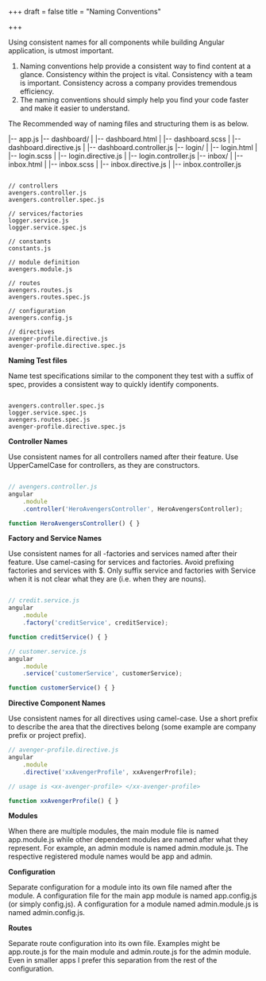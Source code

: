 +++
draft = false
title = "Naming Conventions"

+++

Using consistent names for all components while building Angular application, is utmost important.  

   1. Naming conventions help provide a consistent way to find content at a glance. Consistency within the project is vital. Consistency with a team is important. Consistency across a company provides tremendous efficiency.
   2. The naming conventions should simply help you find your code faster and make it easier to understand.

The Recommended way of naming files and structuring them is as below.

|-- app.js
|-- dashboard/
|   |-- dashboard.html
|   |-- dashboard.scss
|   |-- dashboard.directive.js
|   |-- dashboard.controller.js
|-- login/
|   |-- login.html
|   |-- login.scss
|   |-- login.directive.js
|   |-- login.controller.js
|-- inbox/
|   |-- inbox.html
|   |-- inbox.scss
|   |-- inbox.directive.js
|   |-- inbox.controller.js


```

// controllers
avengers.controller.js
avengers.controller.spec.js

// services/factories
logger.service.js
logger.service.spec.js

// constants
constants.js

// module definition
avengers.module.js

// routes
avengers.routes.js
avengers.routes.spec.js

// configuration
avengers.config.js

// directives
avenger-profile.directive.js
avenger-profile.directive.spec.js

```
<b>Naming Test files</b>

Name test specifications similar to the component they test with a suffix of spec, provides a consistent way to quickly identify components.

```

avengers.controller.spec.js
logger.service.spec.js
avengers.routes.spec.js
avenger-profile.directive.spec.js

```

<b>Controller Names</b>

Use consistent names for all controllers named after their feature. Use UpperCamelCase for controllers, as they are constructors.

```javascript

// avengers.controller.js
angular
    .module
    .controller('HeroAvengersController', HeroAvengersController);

function HeroAvengersController() { }

```

<b>Factory and Service Names</b>

Use consistent names for all -factories and services named after their feature. Use camel-casing for services and factories. Avoid prefixing factories and services with $. Only suffix service and factories with Service when it is not clear what they are (i.e. when they are nouns).

```javascript

// credit.service.js
angular
    .module
    .factory('creditService', creditService);

function creditService() { }

// customer.service.js
angular
    .module
    .service('customerService', customerService);

function customerService() { }

```

<b>Directive Component Names</b>

Use consistent names for all directives using camel-case. Use a short prefix to describe the area that the directives belong (some example are company prefix or project prefix).

```javascript
// avenger-profile.directive.js
angular
    .module
    .directive('xxAvengerProfile', xxAvengerProfile);

// usage is <xx-avenger-profile> </xx-avenger-profile>

function xxAvengerProfile() { }

```

<b>Modules</b>

When there are multiple modules, the main module file is named app.module.js while other dependent modules are named after what they represent. For example, an admin module is named admin.module.js. The respective registered module names would be app and admin.

<b>Configuration</b>

Separate configuration for a module into its own file named after the module. A configuration file for the main app module is named app.config.js (or simply config.js). A configuration for a module named admin.module.js is named admin.config.js.


<b>Routes</b>

Separate route configuration into its own file. Examples might be app.route.js for the main module and admin.route.js for the admin module. Even in smaller apps I prefer this separation from the rest of the configuration.

